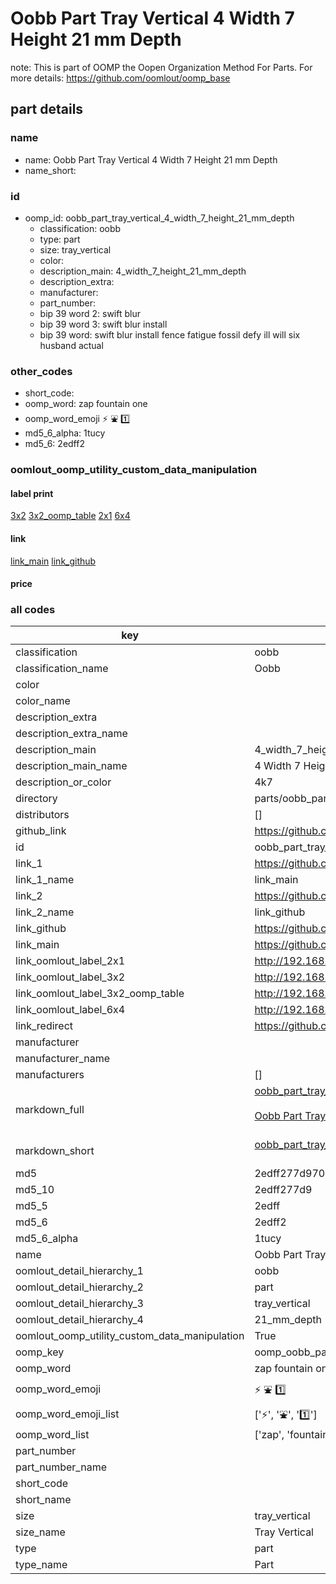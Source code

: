 # Oobb Part Tray Vertical 4 Width 7 Height 21 mm Depth  

note: This is part of OOMP the Oopen Organization Method For Parts. For more details: https://github.com/oomlout/oomp_base

##  part details
  







### name
* name: Oobb Part Tray Vertical 4 Width 7 Height 21 mm Depth
* name_short: 
### id
* oomp_id: oobb_part_tray_vertical_4_width_7_height_21_mm_depth
  * classification: oobb
  * type: part
  * size: tray_vertical
  * color: 
  * description_main: 4_width_7_height_21_mm_depth
  * description_extra: 
  * manufacturer: 
  * part_number: 
  * bip 39 word 2: swift blur
  * bip 39 word 3: swift blur install
  * bip 39 word: swift blur install fence fatigue fossil defy ill will six husband actual

### other_codes
* short_code: 
* oomp_word: zap fountain one
* oomp_word_emoji :zap: :fountain: :one:
* md5_6_alpha: 1tucy
* md5_6: 2edff2






### oomlout_oomp_utility_custom_data_manipulation
#### label print
[3x2](http://192.168.1.245:1112/?label=oomp%201tucy)
[3x2_oomp_table](http://192.168.1.108:1112/?label=oomp%201tucy)
[2x1](http://192.168.1.242:1112/?label=oomp%201tucy)
[6x4](http://192.168.1.55:1112/?label=oomp%201tucy)    

#### link

[link_main](https://github.com/oomlout/oomlout_oomp_version_1_messy/tree/main/parts/oobb_part_tray_vertical_4_width_7_height_21_mm_depth) [link_github](https://github.com/oomlout/oomlout_oomp_version_1_messy/tree/main/parts/oobb_part_tray_vertical_4_width_7_height_21_mm_depth)                             

#### price







### all codes 
| key | value |  
| --- | --- |  
| classification | oobb |  
| classification_name | Oobb |  
| color |  |  
| color_name |  |  
| description_extra |  |  
| description_extra_name |  |  
| description_main | 4_width_7_height_21_mm_depth |  
| description_main_name | 4 Width 7 Height 21 mm Depth |  
| description_or_color | 4k7 |  
| directory | parts/oobb_part_tray_vertical_4_width_7_height_21_mm_depth |  
| distributors | [] |  
| github_link | https://github.com/oomlout/oomlout_oomp_part_src/tree/main/parts/oobb_part_tray_vertical_4_width_7_height_21_mm_depth |  
| id | oobb_part_tray_vertical_4_width_7_height_21_mm_depth |  
| link_1 | https://github.com/oomlout/oomlout_oomp_version_1_messy/tree/main/parts/oobb_part_tray_vertical_4_width_7_height_21_mm_depth |  
| link_1_name | link_main |  
| link_2 | https://github.com/oomlout/oomlout_oomp_version_1_messy/tree/main/parts/oobb_part_tray_vertical_4_width_7_height_21_mm_depth |  
| link_2_name | link_github |  
| link_github | https://github.com/oomlout/oomlout_oomp_version_1_messy/tree/main/parts/oobb_part_tray_vertical_4_width_7_height_21_mm_depth |  
| link_main | https://github.com/oomlout/oomlout_oomp_version_1_messy/tree/main/parts/oobb_part_tray_vertical_4_width_7_height_21_mm_depth |  
| link_oomlout_label_2x1 | http://192.168.1.242:1112/?label=oomp%201tucy |  
| link_oomlout_label_3x2 | http://192.168.1.245:1112/?label=oomp%201tucy |  
| link_oomlout_label_3x2_oomp_table | http://192.168.1.108:1112/?label=oomp%201tucy |  
| link_oomlout_label_6x4 | http://192.168.1.55:1112/?label=oomp%201tucy |  
| link_redirect | https://github.com/oomlout/oomlout_oomp_version_1_messy/tree/main/parts/oobb_part_tray_vertical_4_width_7_height_21_mm_depth |  
| manufacturer |  |  
| manufacturer_name |  |  
| manufacturers | [] |  
| markdown_full | [oobb_part_tray_vertical_4_width_7_height_21_mm_depth](none)<br>[](none)<br>[Oobb Part Tray Vertical 4 Width 7 Height 21 Mm Depth](none)<br><br> |  
| markdown_short | [oobb_part_tray_vertical_4_width_7_height_21_mm_depth](none)<br><br> |  
| md5 | 2edff277d970e7356fa9e550eac61ede |  
| md5_10 | 2edff277d9 |  
| md5_5 | 2edff |  
| md5_6 | 2edff2 |  
| md5_6_alpha | 1tucy |  
| name | Oobb Part Tray Vertical 4 Width 7 Height 21 mm Depth |  
| oomlout_detail_hierarchy_1 | oobb |  
| oomlout_detail_hierarchy_2 | part |  
| oomlout_detail_hierarchy_3 | tray_vertical |  
| oomlout_detail_hierarchy_4 | 21_mm_depth |  
| oomlout_oomp_utility_custom_data_manipulation | True |  
| oomp_key | oomp_oobb_part_tray_vertical_4_width_7_height_21_mm_depth |  
| oomp_word | zap fountain one |  
| oomp_word_emoji | :zap: :fountain: :one: |  
| oomp_word_emoji_list | [':zap:', ':fountain:', ':one:'] |  
| oomp_word_list | ['zap', 'fountain', 'one'] |  
| part_number |  |  
| part_number_name |  |  
| short_code |  |  
| short_name |  |  
| size | tray_vertical |  
| size_name | Tray Vertical |  
| type | part |  
| type_name | Part |  
